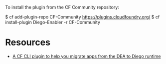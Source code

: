 

To install the plugin from the CF Community repository:

$ cf add-plugin-repo CF-Community https://plugins.cloudfoundry.org/
$ cf install-plugin Diego-Enabler -r CF-Community


# Resources

- [A CF CLI plugin to help you migrate apps from the DEA to Diego runtime](https://github.com/cloudfoundry-incubator/Diego-Enabler)